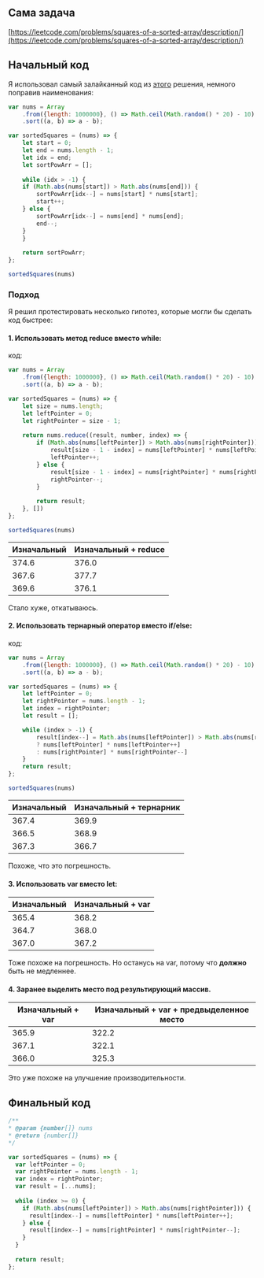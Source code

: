 ## Сама задача

[https://leetcode.com/problems/squares-of-a-sorted-array/description/](https://leetcode.com/problems/squares-of-a-sorted-array/description/)

## Начальный код

Я использовал самый залайканный код из [этого](https://leetcode.com/problems/squares-of-a-sorted-array/solutions/2672974/js-two-pointers-85-with-explanation/) решения, немного поправив наименования:

```js
var nums = Array
	.from({length: 1000000}, () => Math.ceil(Math.random() * 20) - 10)
	.sort((a, b) => a - b);

var sortedSquares = (nums) => {
	let start = 0;
	let end = nums.length - 1;
	let idx = end;
	let sortPowArr = [];
	
	while (idx > -1) {
  	if (Math.abs(nums[start]) > Math.abs(nums[end])) {
    	sortPowArr[idx--] = nums[start] * nums[start];
    	start++;
  	} else {
    	sortPowArr[idx--] = nums[end] * nums[end];
    	end--;
  	}
	}
	
	return sortPowArr;
};

sortedSquares(nums)
```


### Подход

Я решил протестировать несколько гипотез, которые могли бы сделать код быстрее:

#### 1. Использовать метод reduce вместо while:

код:

```js
var nums = Array
	.from({length: 1000000}, () => Math.ceil(Math.random() * 20) - 10)
	.sort((a, b) => a - b);

var sortedSquares = (nums) => {
	let size = nums.length;
	let leftPointer = 0;
	let rightPointer = size - 1;
	
	return nums.reduce((result, number, index) => {
		if (Math.abs(nums[leftPointer]) > Math.abs(nums[rightPointer])) {
			result[size - 1 - index] = nums[leftPointer] * nums[leftPointer];
			leftPointer++;
		} else {
			result[size - 1 - index] = nums[rightPointer] * nums[rightPointer];
			rightPointer--;
		}
	
		return result;
	}, [])
};

sortedSquares(nums)
```

| Изначальный | Изначальный + reduce |
|-------------|----------------------|
| 374.6       | 376.0                |
| 367.6       | 377.7                |
| 369.6       | 376.1                |


Стало хуже, откатываюсь.

#### 2. Использовать тернарный оператор вместо if/else:

код:

```js
var nums = Array
	.from({length: 1000000}, () => Math.ceil(Math.random() * 20) - 10)
	.sort((a, b) => a - b);

var sortedSquares = (nums) => {
	let leftPointer = 0;
	let rightPointer = nums.length - 1;
	let index = rightPointer;	
	let result = [];

	while (index > -1) {
		result[index--] = Math.abs(nums[leftPointer]) > Math.abs(nums[rightPointer])
		? nums[leftPointer] * nums[leftPointer++]
		: nums[rightPointer] * nums[rightPointer--]
	}
	return result;
};

sortedSquares(nums)
```

| Изначальный | Изначальный + тернарник |
|-------------|-------------------------|
| 367.4       | 369.9                   |
| 366.5       | 368.9                   |
| 367.3       | 366.7                   |


Похоже, что это погрешность.

#### 3. Использовать var вместо let:

| Изначальный | Изначальный + var |
|-------------|-------------------|
| 365.4       | 368.2             |
| 364.7       | 368.0             |
| 367.0       | 367.2             |

Тоже похоже на погрешность. Но останусь на var, потому что __должно__ быть не медленнее.

#### 4. Заранее выделить место под результирующий массив.

| Изначальный + var | Изначальный + var + предвыделенное место |
|-------------------|------------------------------------------|
| 365.9             | 322.2                                    |
| 367.1             | 322.1                                    |
| 366.0             | 325.3                                    |

Это уже похоже на улучшение производительности.

## Финальный код

```js
/**
* @param {number[]} nums
* @return {number[]}
*/

var sortedSquares = (nums) => {
  var leftPointer = 0;
  var rightPointer = nums.length - 1;
  var index = rightPointer;
  var result = [...nums];
  
  while (index >= 0) {
    if (Math.abs(nums[leftPointer]) > Math.abs(nums[rightPointer])) {
      result[index--] = nums[leftPointer] * nums[leftPointer++];
    } else {
      result[index--] = nums[rightPointer] * nums[rightPointer--];
    }
  }
  
  return result;
};

```

